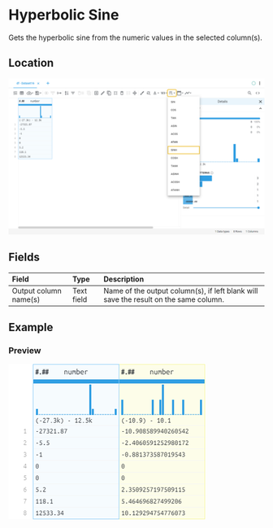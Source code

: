 # Hyperbolic Sine
Gets the hyperbolic sine from the numeric values in the selected column(s).
## Location
![Hyperbolic Sine on the interface](../../docs/screenshots/location/sinh.png)
## Fields
| Field | Type | Description |
| :--- | :--- | :--- |
| Output column name(s) | Text field | Name of the output column(s), if left blank will save the result on the same column. |
## Example
### Preview
![Hyperbolic Sine example](../../docs/screenshots/table/sinh.png)